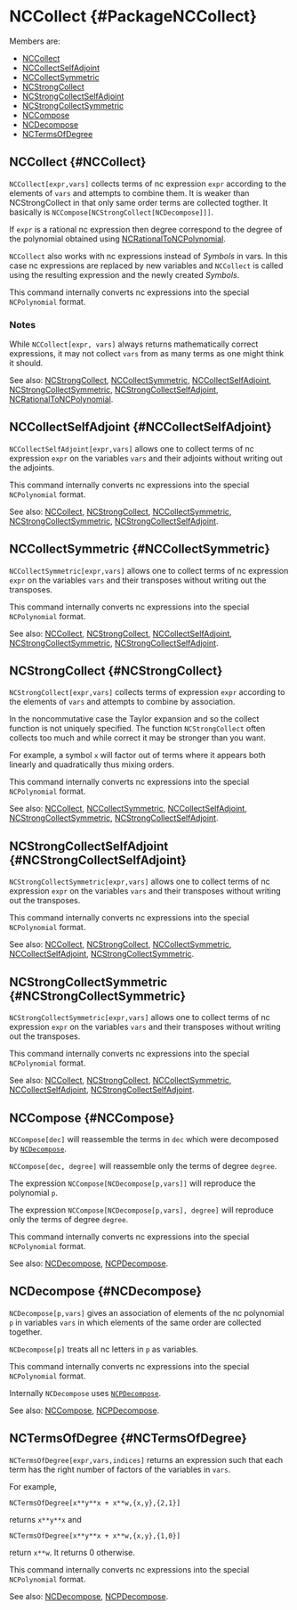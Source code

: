 # NCCollect {#PackageNCCollect}

Members are:

* [NCCollect](#NCCollect)
* [NCCollectSelfAdjoint](#NCCollectSelfAdjoint)
* [NCCollectSymmetric](#NCCollectSymmetric)
* [NCStrongCollect](#NCStrongCollect)
* [NCStrongCollectSelfAdjoint](#NCStrongCollectSelfAdjoint)
* [NCStrongCollectSymmetric](#NCStrongCollectSymmetric)
* [NCCompose](#NCCompose)
* [NCDecompose](#NCDecompose)
* [NCTermsOfDegree](#NCTermsOfDegree)

## NCCollect {#NCCollect}

`NCCollect[expr,vars]` collects terms of nc expression `expr` according to the elements of `vars` and attempts to combine them. It is weaker than NCStrongCollect in that only same order terms are collected togther. It basically is `NCCompose[NCStrongCollect[NCDecompose]]]`.

If `expr` is a rational nc expression then degree correspond to the degree of the polynomial obtained using [NCRationalToNCPolynomial](#NCRationalToNCPolynomial).

`NCCollect` also works with nc expressions instead of *Symbols* in vars. In this case nc expressions are replaced by new variables and `NCCollect` is called using the resulting expression and the newly created *Symbols*.

This command internally converts nc expressions into the special `NCPolynomial` format.

### Notes

While `NCCollect[expr, vars]` always returns mathematically correct
expressions, it may not collect `vars` from as many terms as one might
think it should.

See also:
[NCStrongCollect](#NCStrongCollect), [NCCollectSymmetric](#NCCollectSymmetric), [NCCollectSelfAdjoint](#NCCollectSelfAdjoint), [NCStrongCollectSymmetric](#NCStrongCollectSymmetric), [NCStrongCollectSelfAdjoint](#NCStrongCollectSelfAdjoint), [NCRationalToNCPolynomial](#NCRationalToNCPolynomial).

## NCCollectSelfAdjoint {#NCCollectSelfAdjoint}

`NCCollectSelfAdjoint[expr,vars]` allows one to collect terms of nc expression `expr` on the variables `vars` and their adjoints without writing out the adjoints.

This command internally converts nc expressions into the special `NCPolynomial` format.

See also:
[NCCollect](#NCCollect), [NCStrongCollect](#NCStrongCollect), [NCCollectSymmetric](#NCCollectSymmetric), [NCStrongCollectSymmetric](#NCStrongCollectSymmetric), [NCStrongCollectSelfAdjoint](#NCStrongCollectSelfAdjoint).

## NCCollectSymmetric {#NCCollectSymmetric}

`NCCollectSymmetric[expr,vars]` allows one to collect terms of nc expression `expr` on the variables `vars` and their transposes without writing out the transposes.

This command internally converts nc expressions into the special `NCPolynomial` format.

See also:
[NCCollect](#NCCollect), [NCStrongCollect](#NCStrongCollect), [NCCollectSelfAdjoint](#NCCollectSelfAdjoint), [NCStrongCollectSymmetric](#NCStrongCollectSymmetric), [NCStrongCollectSelfAdjoint](#NCStrongCollectSelfAdjoint).

## NCStrongCollect {#NCStrongCollect}

`NCStrongCollect[expr,vars]` collects terms of expression `expr` according to the elements of `vars` and attempts to combine by association.

In the noncommutative case the Taylor expansion and so the collect function is not uniquely specified. The function `NCStrongCollect` often collects too much and while correct it may be stronger than you want.

For example, a symbol `x` will factor out of terms where it appears both linearly and quadratically thus mixing orders.

This command internally converts nc expressions into the special `NCPolynomial` format.

See also:
[NCCollect](#NCCollect), [NCCollectSymmetric](#NCCollectSymmetric), [NCCollectSelfAdjoint](#NCCollectSelfAdjoint), [NCStrongCollectSymmetric](#NCStrongCollectSymmetric), [NCStrongCollectSelfAdjoint](#NCStrongCollectSelfAdjoint).

## NCStrongCollectSelfAdjoint {#NCStrongCollectSelfAdjoint}

`NCStrongCollectSymmetric[expr,vars]` allows one to collect terms of nc expression `expr` on the variables `vars` and their transposes without writing out the transposes.

This command internally converts nc expressions into the special `NCPolynomial` format.

See also:
[NCCollect](#NCCollect), [NCStrongCollect](#NCStrongCollect), [NCCollectSymmetric](#NCCollectSymmetric), [NCCollectSelfAdjoint](#NCCollectSelfAdjoint), [NCStrongCollectSymmetric](#NCStrongCollectSymmetric).

## NCStrongCollectSymmetric {#NCStrongCollectSymmetric}

`NCStrongCollectSymmetric[expr,vars]` allows one to collect terms of nc expression `expr` on the variables `vars` and their transposes without writing out the transposes.

This command internally converts nc expressions into the special `NCPolynomial` format.

See also:
[NCCollect](#NCCollect), [NCStrongCollect](#NCStrongCollect), [NCCollectSymmetric](#NCCollectSymmetric), [NCCollectSelfAdjoint](#NCCollectSelfAdjoint), [NCStrongCollectSelfAdjoint](#NCStrongCollectSelfAdjoint).

## NCCompose {#NCCompose}

`NCCompose[dec]` will reassemble the terms in `dec` which were decomposed by [`NCDecompose`](#NCDecompose).

`NCCompose[dec, degree]` will reassemble only the terms of degree `degree`.

The expression `NCCompose[NCDecompose[p,vars]]` will reproduce the polynomial `p`.

The expression `NCCompose[NCDecompose[p,vars], degree]` will reproduce only the terms of degree `degree`.

This command internally converts nc expressions into the special `NCPolynomial` format.

See also:
[NCDecompose](#NCDecompose), [NCPDecompose](#NCPDecompose).

## NCDecompose {#NCDecompose}

`NCDecompose[p,vars]` gives an association of elements of the nc polynomial `p` in variables `vars` in which elements of the same order are collected together.

`NCDecompose[p]` treats all nc letters in `p` as variables.

This command internally converts nc expressions into the special `NCPolynomial` format.

Internally `NCDecompose` uses [`NCPDecompose`](#NCPDecompose).

See also:
[NCCompose](#NCCompose), [NCPDecompose](#NCPDecompose).

## NCTermsOfDegree {#NCTermsOfDegree}

`NCTermsOfDegree[expr,vars,indices]` returns an expression such that each term has the right number of factors of the variables in `vars`.

For example,

    NCTermsOfDegree[x**y**x + x**w,{x,y},{2,1}]

returns `x**y**x` and

    NCTermsOfDegree[x**y**x + x**w,{x,y},{1,0}]

return `x**w`. It returns 0 otherwise.

This command internally converts nc expressions into the special `NCPolynomial` format.

See also:
[NCDecompose](#NCDecompose), [NCPDecompose](#NCPDecompose).
